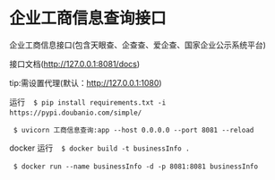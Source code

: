 # 企业工商信息查询接口

企业工商信息接口(包含天眼查、企查查、爱企查、国家企业公示系统平台)

接口文档(http://127.0.0.1:8081/docs)

tip:需设置代理(默认：http://127.0.0.1:1080)

运行
` ` `
$ pip install requirements.txt -i https://pypi.doubanio.com/simple/
` ` `
  
` ` `
$ uvicorn 工商信息查询:app --host 0.0.0.0 --port 8081 --reload
` ` `  

docker 运行
` ` `
$ docker build -t businessInfo .
` ` `  
  
` ` `
$ docker run --name businessInfo -d -p 8081:8081 businessInfo
` ` `
